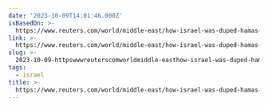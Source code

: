 ```yaml
---
date: '2023-10-09T14:01:46.000Z'
isBasedOn: >-
  https://www.reuters.com/world/middle-east/how-israel-was-duped-hamas-planned-devastating-assault-2023-10-08/
link: >-
  https://www.reuters.com/world/middle-east/how-israel-was-duped-hamas-planned-devastating-assault-2023-10-08/
slug: >-
  2023-10-09-httpswwwreuterscomworldmiddle-easthow-israel-was-duped-hamas-planned-devastating-assault-2023-10-08
tags:
  - israel
title: >-
  https://www.reuters.com/world/middle-east/how-israel-was-duped-hamas-planned-devastating-assault-2023-10-08/
---
```


